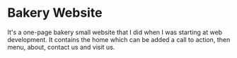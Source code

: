 # Bakery Website

It's a one-page bakery small website that I did when I was starting at web development. It contains the home which can be added a call to action, then menu, about, contact us and visit us.
